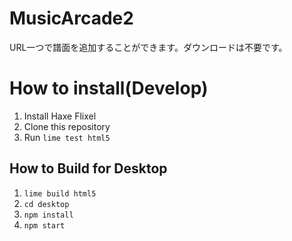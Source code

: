 # MusicArcade2
URL一つで譜面を追加することができます。ダウンロードは不要です。

# How to install(Develop)
1. Install Haxe Flixel
2. Clone this repository
3. Run ``lime test html5``

## How to Build for Desktop
1. ``lime build html5``
2. ``cd desktop``
3. ``npm install``
4. ``npm start``